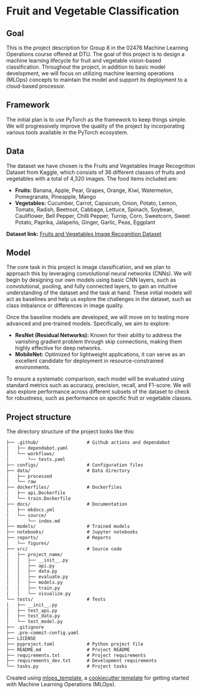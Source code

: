 # Fruit and Vegetable Classification

## Goal
This is the project description for Group 8 in the 02476 Machine Learning Operations course offered at DTU. The goal of this project is to design a machine learning lifecycle for fruit and vegetable vision-based classification. Throughout the project, in addition to basic model development, we will focus on utilizing machine learning operations (MLOps) concepts to maintain the model and support its deployment to a cloud-based processor.

## Framework
The initial plan is to use PyTorch as the framework to keep things simple. We will progressively improve the quality of the project by incorporating various tools available in the PyTorch ecosystem.

## Data
The dataset we have chosen is the Fruits and Vegetables Image Recognition Dataset from Kaggle, which consists of 36 different classes of fruits and vegetables with a total of 4,320 images. The food items included are:

- **Fruits:** Banana, Apple, Pear, Grapes, Orange, Kiwi, Watermelon, Pomegranate, Pineapple, Mango  
- **Vegetables:** Cucumber, Carrot, Capsicum, Onion, Potato, Lemon, Tomato, Radish, Beetroot, Cabbage, Lettuce, Spinach, Soybean, Cauliflower, Bell Pepper, Chilli Pepper, Turnip, Corn, Sweetcorn, Sweet Potato, Paprika, Jalapeño, Ginger, Garlic, Peas, Eggplant  

**Dataset link:** [Fruits and Vegetables Image Recognition Dataset](https://www.kaggle.com/datasets/kritikseth/fruit-and-vegetable-image-recognition)

## Model
The core task in this project is image classification, and we plan to approach this by leveraging convolutional neural networks (CNNs). We will begin by designing our own models using basic CNN layers, such as convolutional, pooling, and fully connected layers, to gain an intuitive understanding of the dataset and the task at hand. These initial models will act as baselines and help us explore the challenges in the dataset, such as class imbalance or differences in image quality.

Once the baseline models are developed, we will move on to testing more advanced and pre-trained models. Specifically, we aim to explore:

- **ResNet (Residual Networks):** Known for their ability to address the vanishing gradient problem through skip connections, making them highly effective for deep networks.  
- **MobileNet:** Optimized for lightweight applications, it can serve as an excellent candidate for deployment in resource-constrained environments.

To ensure a systematic comparison, each model will be evaluated using standard metrics such as accuracy, precision, recall, and F1-score. We will also explore performance across different subsets of the dataset to check for robustness, such as performance on specific fruit or vegetable classes.

## Project structure

The directory structure of the project looks like this:
```txt
├── .github/                  # Github actions and dependabot
│   ├── dependabot.yaml
│   └── workflows/
│       └── tests.yaml
├── configs/                  # Configuration files
├── data/                     # Data directory
│   ├── processed
│   └── raw
├── dockerfiles/              # Dockerfiles
│   ├── api.Dockerfile
│   └── train.Dockerfile
├── docs/                     # Documentation
│   ├── mkdocs.yml
│   └── source/
│       └── index.md
├── models/                   # Trained models
├── notebooks/                # Jupyter notebooks
├── reports/                  # Reports
│   └── figures/
├── src/                      # Source code
│   ├── project_name/
│   │   ├── __init__.py
│   │   ├── api.py
│   │   ├── data.py
│   │   ├── evaluate.py
│   │   ├── models.py
│   │   ├── train.py
│   │   └── visualize.py
└── tests/                    # Tests
│   ├── __init__.py
│   ├── test_api.py
│   ├── test_data.py
│   └── test_model.py
├── .gitignore
├── .pre-commit-config.yaml
├── LICENSE
├── pyproject.toml            # Python project file
├── README.md                 # Project README
├── requirements.txt          # Project requirements
├── requirements_dev.txt      # Development requirements
└── tasks.py                  # Project tasks
```


Created using [mlops_template](https://github.com/SkafteNicki/mlops_template),
a [cookiecutter template](https://github.com/cookiecutter/cookiecutter) for getting
started with Machine Learning Operations (MLOps).

